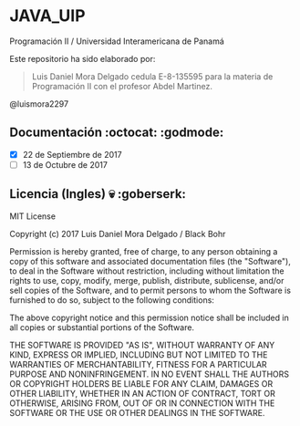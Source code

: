 # JAVA_UIP
Programación II / Universidad Interamericana de Panamá

Este repositorio ha sido elaborado por:

> Luis Daniel Mora Delgado
> cedula E-8-135595
> para la materia de Programación II
> con el profesor Abdel Martinez.

@luismora2297

## Documentación :octocat: :godmode:

- [x] 22 de Septiembre de 2017
- [ ] 13 de Octubre de 2017

## Licencia (Ingles) :skull: :goberserk:

MIT License

Copyright (c) 2017 Luis Daniel Mora Delgado / Black Bohr

Permission is hereby granted, free of charge, to any person obtaining a copy
of this software and associated documentation files (the "Software"), to deal
in the Software without restriction, including without limitation the rights
to use, copy, modify, merge, publish, distribute, sublicense, and/or sell
copies of the Software, and to permit persons to whom the Software is
furnished to do so, subject to the following conditions:

The above copyright notice and this permission notice shall be included in all
copies or substantial portions of the Software.

THE SOFTWARE IS PROVIDED "AS IS", WITHOUT WARRANTY OF ANY KIND, EXPRESS OR
IMPLIED, INCLUDING BUT NOT LIMITED TO THE WARRANTIES OF MERCHANTABILITY,
FITNESS FOR A PARTICULAR PURPOSE AND NONINFRINGEMENT. IN NO EVENT SHALL THE
AUTHORS OR COPYRIGHT HOLDERS BE LIABLE FOR ANY CLAIM, DAMAGES OR OTHER
LIABILITY, WHETHER IN AN ACTION OF CONTRACT, TORT OR OTHERWISE, ARISING FROM,
OUT OF OR IN CONNECTION WITH THE SOFTWARE OR THE USE OR OTHER DEALINGS IN THE
SOFTWARE.
